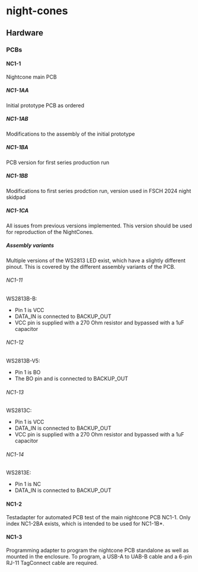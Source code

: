 # night-cones

## Hardware

### PCBs

#### NC1-1
Nightcone main PCB

##### NC1-1AA
Initial prototype PCB as ordered

##### NC1-1AB
Modifications to the assembly of the initial prototype

##### NC1-1BA
PCB version for first series production run

##### NC1-1BB
Modifications to first series prodction run, version used in FSCH 2024 night skidpad

##### NC1-1CA
All issues from previous versions implemented. 
This version should be used for reproduction of the NightCones. 

##### Assembly variants
Multiple versions of the WS2813 LED exist, which have a slightly different pinout. This is covered by the different assembly variants of the PCB. 

###### NC1-11
WS2813B-B: 
* Pin 1 is VCC
* DATA_IN is connected to BACKUP_OUT
* VCC pin is supplied with a 270 Ohm resistor and bypassed with a 1uF capacitor

###### NC1-12
WS2813B-V5:
* Pin 1 is BO
* The BO pin and is connected to BACKUP_OUT

###### NC1-13
WS2813C:
* Pin 1 is VCC
* DATA_IN is connected to BACKUP_OUT
* VCC pin is supplied with a 270 Ohm resistor and bypassed with a 1uF capacitor

###### NC1-14
WS2813E:
* Pin 1 is NC
* DATA_IN is connected to BACKUP_OUT

#### NC1-2
Testadapter for automated PCB test of the main nightcone PCB NC1-1. Only index NC1-2BA exists, which is intended to be used for NC1-1B*. 

#### NC1-3
Programming adapter to program the nightcone PCB standalone as well as mounted in the enclosure. To program, a USB-A to UAB-B cable and a 6-pin RJ-11 TagConnect cable are required. 
